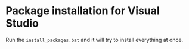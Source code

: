 Package installation for Visual Studio
======

Run the `install_packages.bat` and it will try to install everything at once.
